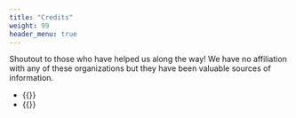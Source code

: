 ```yaml
---
title: "Credits"
weight: 99
header_menu: true
---
```

Shoutout to those who have helped us along the way! We have no affiliation with any of these organizations but they have been valuable sources of information.

- {{<extlink text="Bulk of the program is inspired by this article from the Real Salt Lake Youth Academy" href="https://simplifaster.com/articles/off-season-training-youth-soccer" icon="fa fa-external-link">}}
- {{<extlink text="Dr Yesis and his 1 x 20 program" href="https://doctoryessis.com/" icon="fa fa-external-link">}}




